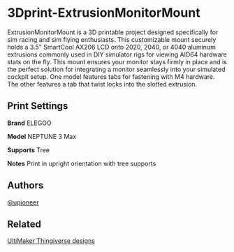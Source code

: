 # 3Dprint-ExtrusionMonitorMount

ExtrusionMonitorMount is a 3D printable project designed specifically for sim racing and sim flying enthusiasts. This customizable mount securely holds a 3.5" SmartCool AX206 LCD onto 2020, 2040, or 4040 aluminum extrusions commonly used in DIY simulator rigs for viewing AID64 hardware stats on the fly. This mount ensures your monitor stays firmly in place and is the perfect solution for integrating a monitor seamlessly into your simulated cockpit setup. One model features tabs for fastening with M4 hardware. The other features a tab that twist locks into the slotted extrusion.

## Print Settings

**Brand** ELEGOO

**Model** NEPTUNE 3 Max

**Supports** Tree

**Notes** Print in upright orientation with tree supports

## Authors

[@upioneer](https://www.github.com/upioneer)

## Related

[UltiMaker Thingiverse designs](https://www.thingiverse.com/upioneer/designs)
